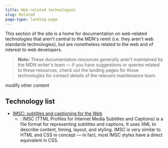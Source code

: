 ```yaml
---
title: Web-related technologies
slug: Related
page-type: landing-page
---
```


This section of the site is a home for documentation on web-related technologies that aren't central to the MDN's remit (i.e. they aren't web standards technologies), but are nonetheless related to the web and of interest to web developers.

> **Note:** These documentation resources generally aren't maintained by the MDN writer's team — if you have suggestions or queries related to these resources, check out the landing pages for those technologies for contact details of the relevant maintenance team.

modify other content

## Technology list

- [IMSC: subtitles and captioning for the Web](/en-US/docs/Related/IMSC)
  - : IMSC (TTML Profiles for Internet Media Subtitles and Captions) is a file format for representing subtitles and captions. It uses XML to describe content, timing, layout, and styling. IMSC is very similar to HTML and CSS in concept — in fact, most IMSC styles have a direct equivalent in CSS.
